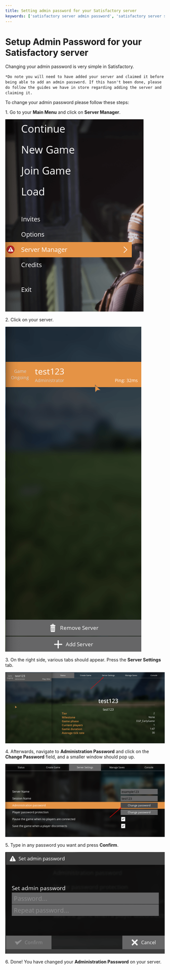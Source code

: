 ```yaml
---
title: Setting admin password for your Satisfactory server
keywords: ['satisfactory server admin password', 'satisfactory server setup admin password']
---
```


# Setup Admin Password for your Satisfactory server

Changing your admin password is very simple in Satisfactory.

`*Do note you will need to have added your server and claimed it before being able to add an admin password. If this hasn't been done, please do follow the guides we have in store regarding adding the server and claiming it.`

To change your admin password please follow these steps:

1\. Go to your **Main Menu** and click on **Server Manager**.

![Main Menu](images/main-menu.png)

2\. Click on your server.

![Server](images/server.png)

3\. On the right side, various tabs should appear. Press the **Server Settings** tab. 

![Server Settings](images/server-settings.png)

4\. Afterwards, navigate to **Administration Password** and click on the **Change Password** field, and a smaller window should pop up. 

![Change Administration Password](images/change-admin-password.png)

5\. Type in any password you want and press **Confirm**.

![Adminstration Password](images/admin-password.png)

6\. Done! You have changed your **Administration Password** on your server. 